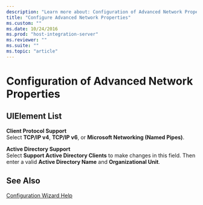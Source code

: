 ```yaml
---
description: "Learn more about: Configuration of Advanced Network Properties"
title: "Configure Advanced Network Properties"
ms.custom: ""
ms.date: 10/24/2016
ms.prod: "host-integration-server"
ms.reviewer: ""
ms.suite: ""
ms.topic: "article"
---
```

# Configuration of Advanced Network Properties
## UIElement List  
 **Client Protocol Support**  
 Select **TCP/IP v4**, **TCP/IP v6**, or **Microsoft Networking (Named Pipes)**.  
  
 **Active Directory Support**  
 Select **Support Active Directory Clients** to make changes in this field. Then enter a valid **Active Directory Name** and **Organizational Unit**.  
  
## See Also  
 [Configuration Wizard Help](../install-and-config-guides/configuration-wizard-help2.md)
